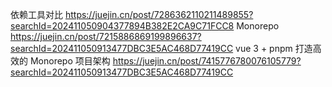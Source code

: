 依赖工具对比
https://juejin.cn/post/7286362110211489855?searchId=202411050904377894B382E2CA9C71FCC8
Monorepo
https://juejin.cn/post/7215886869199896637?searchId=202411050913477DBC3E5AC468D77419CC
vue 3 + pnpm 打造高效的 Monorepo 项目架构
https://juejin.cn/post/7415776780076105779?searchId=202411050913477DBC3E5AC468D77419CC
